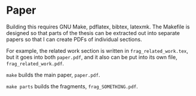 Paper
=====

Building this requires GNU Make, pdflatex, bibtex, latexmk. The Makefile is
designed so that parts of the thesis can be extracted out into separate papers
so that I can create PDFs of individual sections.

For example, the related work section is written in `frag_related_work.tex`, but
it goes into both `paper.pdf`, and it also can be put into its own file,
`frag_related_work.pdf`.

`make` builds the main paper, `paper.pdf`.

`make parts` builds the fragments, `frag_SOMETHING.pdf`.
